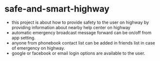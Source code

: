 # safe-and-smart-highway


* this project is about how to provide safety to the user on highway by providing information about nearby help center on highway
* automatic emergency broadcast message forward can be on/off from app setting.
* anyone from phonebook contact list can be added in friends list in case of emergency on highway.
* google or facebook or email login options are available to the user.
